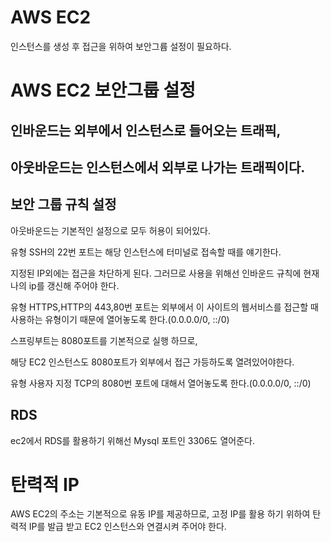 # AWS EC2

인스턴스를 생성 후 접근을 위하여 보안그륩 설정이 필요하다.

# AWS EC2 보안그룹 설정

## 인바운드는 외부에서 인스턴스로 들어오는 트래픽,

## 아웃바운드는 인스턴스에서 외부로 나가는 트래픽이다.


## 보안 그룹 규칙 설정

아웃바운드는 기본적인 설정으로 모두 허용이 되어있다.

유형 SSH의 22번 포트는 해당 인스턴스에 터미널로 접속할 때를 얘기한다. 

지정된 IP외에는 접근을 차단하게 된다. 그러므로 사용을 위해선 인바운드 규칙에 현재 나의 ip를 갱신해 주어야 한다.

유형 HTTPS,HTTP의 443,80번 포트는 외부에서 이 사이트의 웹서비스를 접근할 때 사용하는 유형이기 때문에 열어놓도록 한다.(0.0.0.0/0, ::/0)

스프링부트는 8080포트를 기본적으로 실행 하므로,

해당 EC2 인스턴스도 8080포트가 외부에서 접근 가등하도록 열려있어야한다. 

유형 사용자 지정 TCP의 8080번 포트에 대해서 열어놓도록 한다.(0.0.0.0/0, ::/0)

## RDS 

ec2에서 RDS를 활용하기 위해선 Mysql 포트인 3306도 열어준다.

# 탄력적 IP

AWS EC2의 주소는 기본적으로 유동 IP를 제공하므로, 고정 IP를 활용 하기 위하여 탄력적 IP를 발급 받고 EC2 인스턴스와 연결시켜 주어야 한다.


